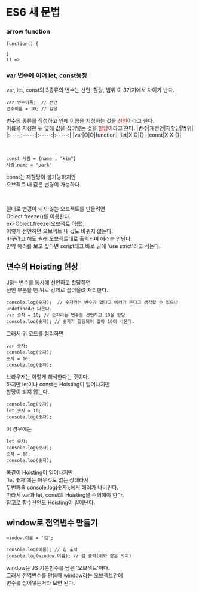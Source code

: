 # ES6 새 문법

### arrow function
```
function() {

}
() =>
```

### var 변수에 이어 let, const등장
var, let, const의 3종류의 변수는 선언, 할당, 범위
이 3가지에서 차이가 난다.
```
var 변수이름;  // 선언
변수이름 = 10; // 할당
```
변수의 종류를 작성하고 옆에 이름을 지정하는 것을
<span style="color: red">선언</span>이라고 한다.\
이름을 지정한 뒤 옆에 값을 집어넣는 것을
<span style="color: red">할당</span>이라고 한다.
|변수|재선언|재할당|범위|
|:----|:-----:|:-----:|:-----:|
|var|O|O|function|
|let|X|O|{}|
|const|X|X|{}|

<br />

```
const 사람 = {name : "kim"}
사람.name = "park"
```
const는 재할당이 불가능하지만\
오브젝트 내 값은 변경이 가능하다.

<br />

절대로 변경이 되지 않는 오브젝트를 만들려면\
Object.freeze()를 이용한다.\
ex) Object.freeze(오브젝트 이름);\
이렇게 선언하면 오브젝트 내 값도 바뀌지 않는다.\
바꾸려고 해도 원래 오브젝트대로 출력되며 에러는 안난다.\
만약 에러를 보고 싶다면 script태그 바로 밑에 'use strict'라고 적는다.

## 변수의 Hoisting 현상
JS는 변수를 동시에 선언하고 할당하면\
선언 부분을 맨 위로 강제로 끌어올려 처리한다.
```
console.log(숫자);  // 숫자라는 변수가 없다고 에러가 뜬다고 생각할 수 있으나 undefined가 나온다.
var 숫자 = 10; // 숫자라는 변수를 선언하고 10을 할당
console.log(숫자); // 숫자가 할당되어 값이 10이 나온다.
```
그래서 위 코드를 정리하면
```
var 숫자;
console.log(숫자);
숫자 = 10;
console.log(숫자);
```
브라우저는 이렇게 해석한다는 것이다.\
하지만 let이나 const는 Hoisting이 일어나지만\
할당이 되지 않는다.
```
console.log(숫자);
let 숫자 = 10;
console.log(숫자);
```
이 경우에는
```
let 숫자;
console.log(숫자);
숫자 = 10;
console.log(숫자);
```
똑같이 Hoisting이 일어나지만\
'let 숫자'에는 아무것도 없는 상태라서\
두번째줄 console.log(숫자);에서 에러가 나버린다.\
따라서 var과 let, const의 Hoisting을 주의해야 한다.\
참고로 함수선언도 Hoisting이 일어난다.

## window로 전역변수 만들기
```
window.이름 = '김';

console.log(이름); // 김 출력
console.log(window.이름); // 김 출력(위와 같은 의미)
```
window는 JS 기본함수를 담은 '오브젝트'이다.\
그래서 전역변수를 만들때 window라는 오브젝트안에\
변수를 집어넣는거라 보면 된다.
